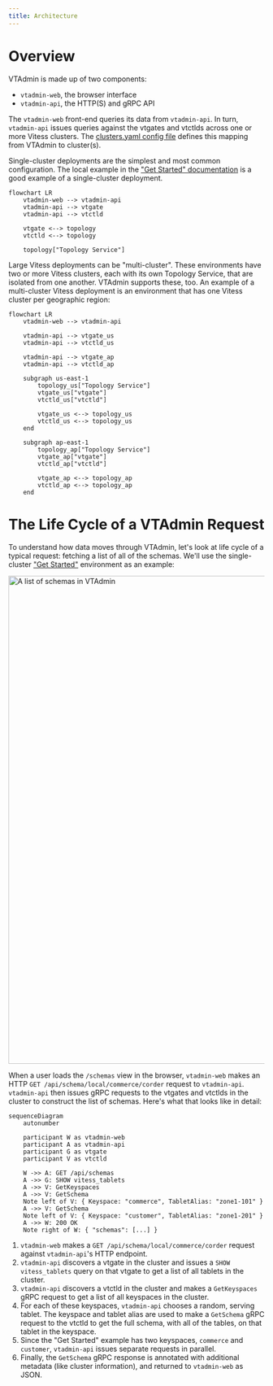 ```yaml
---
title: Architecture
---
```


# Overview 

VTAdmin is made up of two components:
- `vtadmin-web`, the browser interface
- `vtadmin-api`, the HTTP(S) and gRPC API

The `vtadmin-web` front-end queries its data from `vtadmin-api`. In turn, `vtadmin-api` issues queries against the vtgates and vtctlds across one or more Vitess clusters. The [clusters.yaml config file](https://github.com/vitessio/vitess/blob/main/doc/vtadmin/clusters.yaml) defines this mapping from VTAdmin to cluster(s).

Single-cluster deployments are the simplest and most common configuration. The local example in the ["Get Started" documentation](../../../get-started/) is a good example of a single-cluster deployment.

```mermaid
flowchart LR
    vtadmin-web --> vtadmin-api
    vtadmin-api --> vtgate
    vtadmin-api --> vtctld

    vtgate <--> topology
    vtctld <--> topology

    topology["Topology Service"]
```

Large Vitess deployments can be "multi-cluster". These environments have two or more Vitess clusters, each with its own Topology Service, that are isolated from one another. VTAdmin supports these, too. An example of a multi-cluster Vitess deployment is an environment that has one Vitess cluster per geographic region:

```mermaid
flowchart LR
    vtadmin-web --> vtadmin-api

    vtadmin-api --> vtgate_us
    vtadmin-api --> vtctld_us

    vtadmin-api --> vtgate_ap
    vtadmin-api --> vtctld_ap

    subgraph us-east-1
        topology_us["Topology Service"]
        vtgate_us["vtgate"]
        vtctld_us["vtctld"]

        vtgate_us <--> topology_us
        vtctld_us <--> topology_us
    end

    subgraph ap-east-1
        topology_ap["Topology Service"]
        vtgate_ap["vtgate"]
        vtctld_ap["vtctld"]

        vtgate_ap <--> topology_ap
        vtctld_ap <--> topology_ap
    end
```

# The Life Cycle of a VTAdmin Request

To understand how data moves through VTAdmin, let's look at life cycle of a typical request: fetching a list of all of the schemas. We'll use the single-cluster ["Get Started"](../../../get-started/) environment as an example:

<img src="../img/schemas.png" width="960" alt="A list of schemas in VTAdmin" />

When a user loads the `/schemas` view in the browser, `vtadmin-web` makes an HTTP `GET /api/schema/local/commerce/corder` request to `vtadmin-api`. `vtadmin-api` then issues gRPC requests to the vtgates and vtctlds in the cluster to construct the list of schemas. Here's what that looks like in detail:

```mermaid
sequenceDiagram
    autonumber 

    participant W as vtadmin-web
    participant A as vtadmin-api
    participant G as vtgate
    participant V as vtctld

    W ->> A: GET /api/schemas
    A ->> G: SHOW vitess_tablets
    A ->> V: GetKeyspaces
    A ->> V: GetSchema
    Note left of V: { Keyspace: "commerce", TabletAlias: "zone1-101" }
    A ->> V: GetSchema
    Note left of V: { Keyspace: "customer", TabletAlias: "zone1-201" }
    A ->> W: 200 OK
    Note right of W: { "schemas": [...] }
```

1. `vtadmin-web` makes a `GET /api/schema/local/commerce/corder` request against `vtadmin-api`'s HTTP endpoint.
2. `vtadmin-api` discovers a vtgate in the cluster and issues a `SHOW vitess_tablets` query on that vtgate to get a list of all tablets in the cluster. 
3. `vtadmin-api` discovers a vtctld in the cluster and makes a `GetKeyspaces` gRPC request to get a list of all keyspaces in the cluster.
4. For each of these keyspaces, `vtadmin-api` chooses a random, serving tablet. The keyspace and tablet alias are used to make a `GetSchema` gRPC request to the vtctld to get the full schema, with all of the tables, on that tablet in the keyspace.
5. Since the "Get Started" example has two keyspaces, `commerce` and `customer`, `vtadmin-api` issues separate requests in parallel.
6. Finally, the `GetSchema` gRPC response is annotated with additional metadata (like cluster information), and returned to `vtadmin-web` as JSON.
